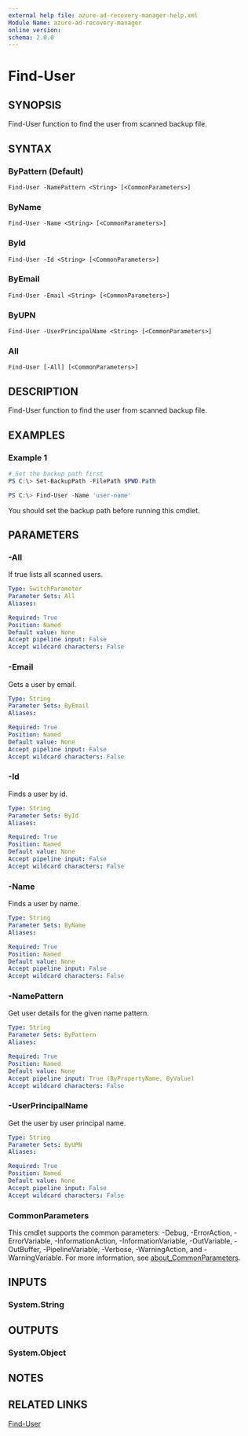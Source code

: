 ```yaml
---
external help file: azure-ad-recovery-manager-help.xml
Module Name: azure-ad-recovery-manager
online version:
schema: 2.0.0
---
```


# Find-User

## SYNOPSIS

Find-User function to find the user from scanned backup file.

## SYNTAX

### ByPattern (Default)
```
Find-User -NamePattern <String> [<CommonParameters>]
```

### ByName
```
Find-User -Name <String> [<CommonParameters>]
```

### ById
```
Find-User -Id <String> [<CommonParameters>]
```

### ByEmail
```
Find-User -Email <String> [<CommonParameters>]
```

### ByUPN
```
Find-User -UserPrincipalName <String> [<CommonParameters>]
```

### All
```
Find-User [-All] [<CommonParameters>]
```

## DESCRIPTION

Find-User function to find the user from scanned backup file.

## EXAMPLES

### Example 1

```powershell
# Set the backup path first
PS C:\> Set-BackupPath -FilePath $PWD.Path

PS C:\> Find-User -Name 'user-name'
```

You should set the backup path before running this cmdlet.

## PARAMETERS

### -All

If true lists all scanned users.

```yaml
Type: SwitchParameter
Parameter Sets: All
Aliases:

Required: True
Position: Named
Default value: None
Accept pipeline input: False
Accept wildcard characters: False
```

### -Email

Gets a user by email.

```yaml
Type: String
Parameter Sets: ByEmail
Aliases:

Required: True
Position: Named
Default value: None
Accept pipeline input: False
Accept wildcard characters: False
```

### -Id

Finds a user by id.

```yaml
Type: String
Parameter Sets: ById
Aliases:

Required: True
Position: Named
Default value: None
Accept pipeline input: False
Accept wildcard characters: False
```

### -Name

Finds a user by name.

```yaml
Type: String
Parameter Sets: ByName
Aliases:

Required: True
Position: Named
Default value: None
Accept pipeline input: False
Accept wildcard characters: False
```

### -NamePattern

Get user details for the given name pattern.

```yaml
Type: String
Parameter Sets: ByPattern
Aliases:

Required: True
Position: Named
Default value: None
Accept pipeline input: True (ByPropertyName, ByValue)
Accept wildcard characters: False
```

### -UserPrincipalName

Get the user by user principal name.

```yaml
Type: String
Parameter Sets: ByUPN
Aliases:

Required: True
Position: Named
Default value: None
Accept pipeline input: False
Accept wildcard characters: False
```

### CommonParameters
This cmdlet supports the common parameters: -Debug, -ErrorAction, -ErrorVariable, -InformationAction, -InformationVariable, -OutVariable, -OutBuffer, -PipelineVariable, -Verbose, -WarningAction, and -WarningVariable. For more information, see [about_CommonParameters](http://go.microsoft.com/fwlink/?LinkID=113216).

## INPUTS

### System.String

## OUTPUTS

### System.Object

## NOTES

## RELATED LINKS

[Find-User](https://github.com/hkarthik7/azure-ad-recovery-manager/blob/main/src/docs/Find-User.md)